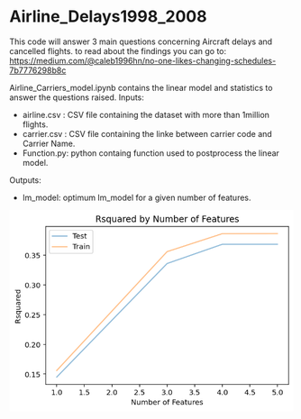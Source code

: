 # Airline_Delays1998_2008
This code will answer 3 main questions concerning Aircraft delays and cancelled flights.
 to read about the findings you can go to:
 https://medium.com/@caleb1996hn/no-one-likes-changing-schedules-7b7776298b8c 
 
 Airline_Carriers_model.ipynb contains the linear model and statistics to answer the questions raised. 
 Inputs:
 - airline.csv : CSV file containing the dataset with more than 1million flights.
 - carrier.csv :  CSV file containing the linke between carrier code and Carrier Name.
 - Function.py: python containg function used to postprocess the linear model. 

Outputs:
- lm_model: optimum lm_model for a given number of features.

![alt text](https://github.com/Calebhn/Airline_delays1998-2008/blob/main/Images/r2_vs_features.png)
